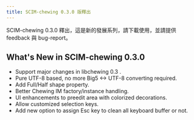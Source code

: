 ```yaml
---
title: SCIM-chewing 0.3.0 版釋出
---
```

SCIM-chewing 0.3.0 釋出，這是新的發展系列，請下載使用，並請提供 feedback 與 bug-report。

What's New in SCIM-chewing 0.3.0
----------------------------------------------------------
* Support major changes in libchewing 0.3 .
* Pure UTF-8 based, no more Big5 <-> UTF-8 converting required.
* Add Full/Half shape property.
* Better Chewing IM factory/instance handling.
* UI enhancements to preedit area with colorized decorations.
* Allow customized selection keys.
* Add new option to assign Esc key to clean all keyboard buffer or not.
